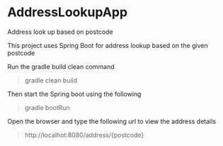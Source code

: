 # AddressLookupApp
Address look up based on postcode

This project uses Spring Boot for address lookup based on the given postcode

Run the gradle build clean command 
>gradle clean build

Then start the Spring boot using the following
>gradle bootRun

Open the browser and type the following url to view the address details
> http://localhot:8080/address/{postcode}
